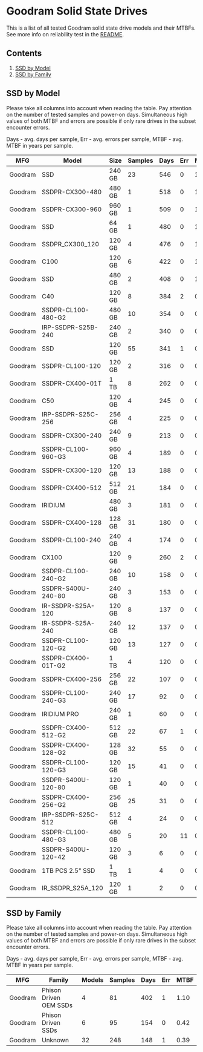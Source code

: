 Goodram Solid State Drives
==========================

This is a list of all tested Goodram solid state drive models and their MTBFs. See
more info on reliability test in the [README](https://github.com/linuxhw/SMART).

Contents
--------

1. [ SSD by Model  ](#ssd-by-model)
2. [ SSD by Family ](#ssd-by-family)

SSD by Model
------------

Please take all columns into account when reading the table. Pay attention on the
number of tested samples and power-on days. Simultaneous high values of both MTBF
and errors are possible if only rare drives in the subset encounter errors.

Days - avg. days per sample,
Err  - avg. errors per sample,
MTBF - avg. MTBF in years per sample.

| MFG       | Model              | Size   | Samples | Days  | Err   | MTBF |
|-----------|--------------------|--------|---------|-------|-------|------|
| Goodram   | SSD                | 240 GB | 23      | 546   | 0     | 1.50   |
| Goodram   | SSDPR-CX300-480    | 480 GB | 1       | 518   | 0     | 1.42   |
| Goodram   | SSDPR-CX300-960    | 960 GB | 1       | 509   | 0     | 1.40   |
| Goodram   | SSD                | 64 GB  | 1       | 480   | 0     | 1.32   |
| Goodram   | SSDPR_CX300_120    | 120 GB | 4       | 476   | 0     | 1.30   |
| Goodram   | C100               | 120 GB | 6       | 422   | 0     | 1.16   |
| Goodram   | SSD                | 480 GB | 2       | 408   | 0     | 1.12   |
| Goodram   | C40                | 120 GB | 8       | 384   | 2     | 0.98   |
| Goodram   | SSDPR-CL100-480-G2 | 480 GB | 10      | 354   | 0     | 0.97   |
| Goodram   | IRP-SSDPR-S25B-240 | 240 GB | 2       | 340   | 0     | 0.93   |
| Goodram   | SSD                | 120 GB | 55      | 341   | 1     | 0.93   |
| Goodram   | SSDPR-CL100-120    | 120 GB | 2       | 316   | 0     | 0.87   |
| Goodram   | SSDPR-CX400-01T    | 1 TB   | 8       | 262   | 0     | 0.72   |
| Goodram   | C50                | 120 GB | 4       | 245   | 0     | 0.67   |
| Goodram   | IRP-SSDPR-S25C-256 | 256 GB | 4       | 225   | 0     | 0.62   |
| Goodram   | SSDPR-CX300-240    | 240 GB | 9       | 213   | 0     | 0.58   |
| Goodram   | SSDPR-CL100-960-G3 | 960 GB | 4       | 189   | 0     | 0.52   |
| Goodram   | SSDPR-CX300-120    | 120 GB | 13      | 188   | 0     | 0.52   |
| Goodram   | SSDPR-CX400-512    | 512 GB | 21      | 184   | 0     | 0.51   |
| Goodram   | IRIDIUM            | 480 GB | 3       | 181   | 0     | 0.50   |
| Goodram   | SSDPR-CX400-128    | 128 GB | 31      | 180   | 0     | 0.49   |
| Goodram   | SSDPR-CL100-240    | 240 GB | 4       | 174   | 0     | 0.48   |
| Goodram   | CX100              | 120 GB | 9       | 260   | 2     | 0.46   |
| Goodram   | SSDPR-CL100-240-G2 | 240 GB | 10      | 158   | 0     | 0.43   |
| Goodram   | SSDPR-S400U-240-80 | 240 GB | 3       | 153   | 0     | 0.42   |
| Goodram   | IR-SSDPR-S25A-120  | 120 GB | 8       | 137   | 0     | 0.38   |
| Goodram   | IR-SSDPR-S25A-240  | 240 GB | 12      | 137   | 0     | 0.38   |
| Goodram   | SSDPR-CL100-120-G2 | 120 GB | 13      | 127   | 0     | 0.35   |
| Goodram   | SSDPR-CX400-01T-G2 | 1 TB   | 4       | 120   | 0     | 0.33   |
| Goodram   | SSDPR-CX400-256    | 256 GB | 22      | 107   | 0     | 0.29   |
| Goodram   | SSDPR-CL100-240-G3 | 240 GB | 17      | 92    | 0     | 0.25   |
| Goodram   | IRIDIUM PRO        | 240 GB | 1       | 60    | 0     | 0.17   |
| Goodram   | SSDPR-CX400-512-G2 | 512 GB | 22      | 67    | 1     | 0.16   |
| Goodram   | SSDPR-CX400-128-G2 | 128 GB | 32      | 55    | 0     | 0.15   |
| Goodram   | SSDPR-CL100-120-G3 | 120 GB | 15      | 41    | 0     | 0.11   |
| Goodram   | SSDPR-S400U-120-80 | 120 GB | 1       | 40    | 0     | 0.11   |
| Goodram   | SSDPR-CX400-256-G2 | 256 GB | 25      | 31    | 0     | 0.09   |
| Goodram   | IRP-SSDPR-S25C-512 | 512 GB | 4       | 24    | 0     | 0.07   |
| Goodram   | SSDPR-CL100-480-G3 | 480 GB | 5       | 20    | 11    | 0.04   |
| Goodram   | SSDPR-S400U-120-42 | 120 GB | 3       | 6     | 0     | 0.02   |
| Goodram   | 1TB PCS 2.5" SSD   | 1 TB   | 1       | 4     | 0     | 0.01   |
| Goodram   | IR_SSDPR_S25A_120  | 120 GB | 1       | 2     | 0     | 0.01   |

SSD by Family
-------------

Please take all columns into account when reading the table. Pay attention on the
number of tested samples and power-on days. Simultaneous high values of both MTBF
and errors are possible if only rare drives in the subset encounter errors.

Days - avg. days per sample,
Err  - avg. errors per sample,
MTBF - avg. MTBF in years per sample.

| MFG       | Family                 | Models | Samples | Days  | Err   | MTBF |
|-----------|------------------------|--------|---------|-------|-------|------|
| Goodram   | Phison Driven OEM SSDs | 4      | 81      | 402   | 1     | 1.10   |
| Goodram   | Phison Driven SSDs     | 6      | 95      | 154   | 0     | 0.42   |
| Goodram   | Unknown                | 32     | 248     | 148   | 1     | 0.39   |
